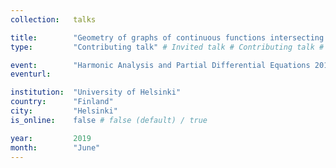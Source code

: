 ```yaml
---
collection:   talks

title:        "Geometry of graphs of continuous functions intersecting many lines at a few points"
type:         "Contributing talk" # Invited talk # Contributing talk # 

event:        "Harmonic Analysis and Partial Differential Equations 2019 (HAPDE2019)"
eventurl:     

institution:  "University of Helsinki"
country:      "Finland"
city:         "Helsinki"
is_online:    false # false (default) / true

year:         2019
month:        "June"
---
```

